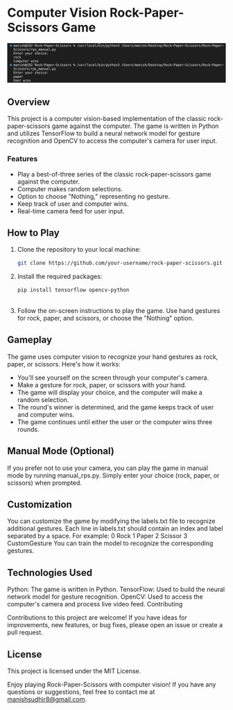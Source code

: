 # Computer Vision Rock-Paper-Scissors Game

![Rock-Paper-Scissors Game](https://github.com/Manish-Sudhir/Rock-Paper-Scissors/blob/main/rps.png?raw=true)

## Overview

This project is a computer vision-based implementation of the classic rock-paper-scissors game against the computer. The game is written in Python and utilizes TensorFlow to build a neural network model for gesture recognition and OpenCV to access the computer's camera for user input.

### Features

- Play a best-of-three series of the classic rock-paper-scissors game against the computer.
- Computer makes random selections.
- Option to choose "Nothing," representing no gesture.
- Keep track of user and computer wins.
- Real-time camera feed for user input.

## How to Play

1. Clone the repository to your local machine:

   ```bash
   git clone https://github.com/your-username/rock-paper-scissors.git
   
2. Install the required packages:
   ```bash
   pip install tensorflow opencv-python
  
3. Follow the on-screen instructions to play the game. Use hand gestures for rock, paper, and scissors, or choose the "Nothing" option.

## Gameplay

The game uses computer vision to recognize your hand gestures as rock, paper, or scissors. Here's how it works:

- You'll see yourself on the screen through your computer's camera.
- Make a gesture for rock, paper, or scissors with your hand.
- The game will display your choice, and the computer will make a random selection.
- The round's winner is determined, and the game keeps track of user and computer wins.
- The game continues until either the user or the computer wins three rounds.

## Manual Mode (Optional)

If you prefer not to use your camera, you can play the game in manual mode by running manual_rps.py. Simply enter your choice (rock, paper, or scissors) when prompted.

## Customization

You can customize the game by modifying the labels.txt file to recognize additional gestures. Each line in labels.txt should contain an index and label separated by a space. For example:
    0 Rock
    1 Paper
    2 Scissor
    3 CustomGesture
You can train the model to recognize the corresponding gestures.

## Technologies Used

Python: The game is written in Python.
TensorFlow: Used to build the neural network model for gesture recognition.
OpenCV: Used to access the computer's camera and process live video feed.
Contributing

Contributions to this project are welcome! If you have ideas for improvements, new features, or bug fixes, please open an issue or create a pull request.

## License

This project is licensed under the MIT License.

Enjoy playing Rock-Paper-Scissors with computer vision! If you have any questions or suggestions, feel free to contact me at manishsudhir8@gmail.com.









